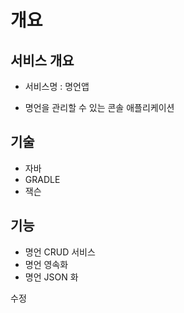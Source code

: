 # 개요
## 서비스 개요
- 서비스명 : 명언앱

- 명언을 관리할 수 있는 콘솔 애플리케이션

## 기술
- 자바
- GRADLE
- 잭슨

## 기능
- 명언 CRUD 서비스
- 명언 영속화
- 명언 JSON 화

수정